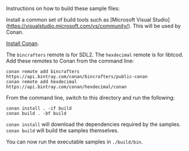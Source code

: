 Instructions on how to build these sample files:

Install a common set of build tools such as [Microsoft Visual Studio]
(https://visualstudio.microsoft.com/vs/community/).
This will be used by Conan.

[Install Conan](https://docs.conan.io/en/latest/installation.html).

The `bincrafters` remote is for SDL2.  The `hexdecimal` remote is for
libtcod.  Add these remotes to Conan from the command line:

    conan remote add bincrafters https://api.bintray.com/conan/bincrafters/public-conan
    conan remote add hexdecimal https://api.bintray.com/conan/hexdecimal/conan

From the command line, switch to this directory and run the following:

    conan install . -if build
    conan build . -bf build

`conan install` will download the dependencies required by the samples.
`conan build` will build the samples themselves.

You can now run the executable samples in `./build/bin`.
